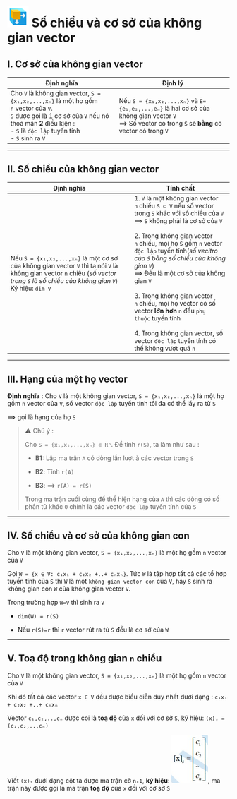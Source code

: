 # ![icons8-3d_model.png](https://raw.githubusercontent.com/Zenfection/Image/master/2021/05/12-14-56-50-icons8-3d_model.png) Số chiều và cơ sở của không gian vector

## I. Cơ sở của không gian vector

| Định nghĩa                                                                                                                                                                                                      | Định lý                                                                                                                                                |
| --------------------------------------------------------------------------------------------------------------------------------------------------------------------------------------------------------------- | ------------------------------------------------------------------------------------------------------------------------------------------------------ |
| Cho `V` là không gian vector, `S = {x₁,x₂,...,xₙ}` là một họ gồm `n` vector của `V`.<br>`S` được gọi là 1 cơ sở của `V` nếu nó thoả mãn **2** điều kiện :<br>- `S` là `độc lập` tuyến tính<br>- `S` sinh ra `V` | Nếu `S = {x₁,x₂,...,xₙ}` và `E={e₁,e₂,...,eₙ}` là hai cơ sở của không gian vector `V`<br>==> Số vector có trong `S` sẽ **bằng** có vector có trong `V` |

---

## II. Số chiều của không gian vector

| Định nghĩa                                                                                                                                                                               | Tính chất                                                                                                                                                                                                                                                                                                                                                                                                                                                                                                                                               |
| ---------------------------------------------------------------------------------------------------------------------------------------------------------------------------------------- | ------------------------------------------------------------------------------------------------------------------------------------------------------------------------------------------------------------------------------------------------------------------------------------------------------------------------------------------------------------------------------------------------------------------------------------------------------------------------------------------------------------------------------------------------------- |
| Nếu `S = {x₁,x₂,...,xₙ}` là một cơ sở của không gian vector `V` thì ta nói `V` là không gian vector `n` chiều (*số vector trong `S` là số chiều của không gian `V`*)<br>Ký hiệu: `dim V` | 1. `V` là một không gian vector `n` chiều `S ⊂ V` nếu số vector trong `S` khác với số chiều của `V`<br>==> `S` không phải là cơ sở của `V`<br><br>2. Trong không gian vector `n` chiều, mọi họ `S` gồm `n` vector `độc lập` tuyến tính(*số vecitro của `S` bằng số chiều của không gian `V`*)<br>==> Đều là một cơ sở của không gian `V`<br><br>3. Trong không gian vector `n` chiều, mọi họ vector có số vector **lớn hơn** `n` đều `phụ thuộc` tuyến tính<br><br>4. Trong không gian vector, số vector `độc lập` tuyến tính có thể không vượt quá `n` |

---

## III. Hạng của một họ vector

**Định nghĩa** : Cho `V` là một không gian vector, `S = {x₁,x₂,...,xₙ}` là một họ gồm `n` vector của `V`, số vector `độc lập` tuyến tính tối đa có thể lấy ra từ `S`

==> gọi là hạng của họ `S`

> ⚠️ Chú ý : 
> 
> Cho `S = {x₁,x₂,...,xₙ} ⊂ Rⁿ`. Để tính `r(S)`, ta làm như sau : 
> 
> - **B1:** Lập ma trận `A` có dòng lần lượt à các vector trong `S`
> 
> - **B2**: Tính `r(A)`
> 
> - **B3**: ==> `r(A) = r(S)`
> 
> Trong ma trận cuối cùng để thể hiện hạng của `A` thì các dòng có số phần tử khác `0` chính là các vector `độc lập` tuyến tính của `S`

---

## IV. Số chiều và cơ sở của không gian con

Cho `V` là một không gian vector, `S = {x₁,x₂,...,xₙ}` là một họ gồm `n` vector của `V`

Gọi `W = {x ∈ V: c₁x₁ + c₂x₂ +..+ cₙxₙ}`. Tức `W` là tập hợp tất cả các tổ hợp tuyến tính của `S` thì `W` là một `không gian vector con` của `V`, hay `S` sinh ra không gian con `W` của không gian vector `V`.

Trong trường hợp `W=V` thì sinh ra `V` 

- `dim(W) = r(S)`

- Nếu `r(S)=r` thì `r` vector rút ra từ `S` đều là cơ sở của `W`

---

## V. Toạ độ trong không gian `n` chiều

Cho `V` là một không gian vector, `S = {x₁,x₂,...,xₙ}` là một họ gồm `n` vector của `V`

Khi đó tất cả các vector `x ∈ V` đều được biểu diễn duy nhất dưới dạng : `c₁x₁ + c₂x₂ +..+ cₙxₙ`

Vector `c₁,c₂,..,cₙ` được coi là **toạ độ** của `x` đối với cơ sở `S`, ký hiệu: `(x)ₛ = (c₁,c₂,..,cₙ)`

Viết `(x)ₛ` dưới dạng cột ta được ma trận cỡ `nₓ1`, **ký hiệu**: <img title="" src="https://raw.githubusercontent.com/Zenfection/Image/master/2021/05/12-20-26-10-Screen%20Shot%202021-05-12%20at%2020.26.01.png" alt="Screen Shot 2021-05-12 at 20.26.01.png" width="83">, ma trận này được gọi là ma trận **toạ độ** của `x` đối với cơ sở `S`
